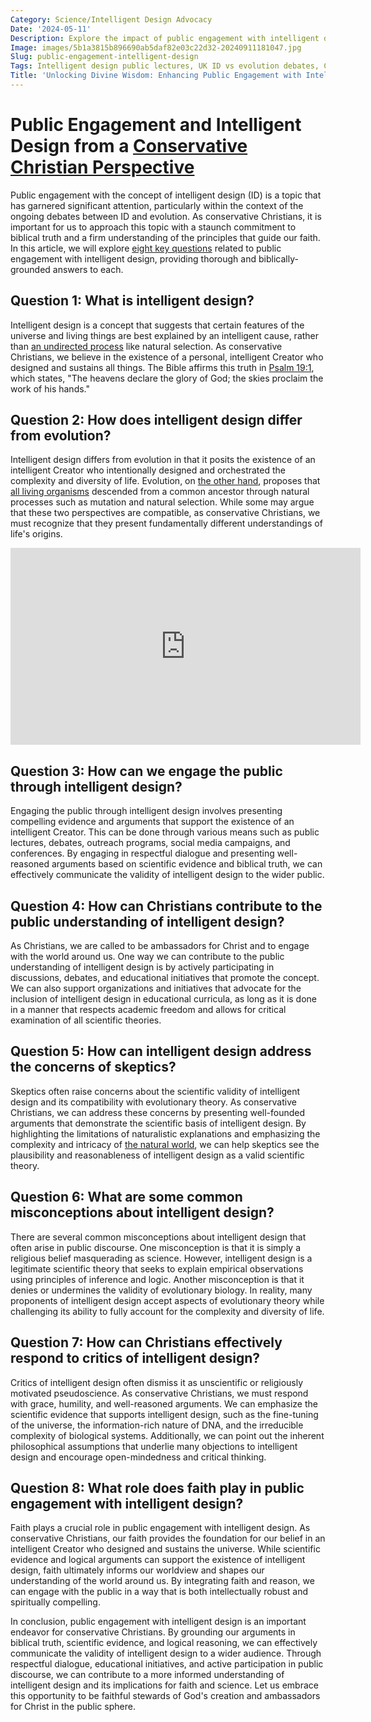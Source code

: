 ```yaml
---
Category: Science/Intelligent Design Advocacy
Date: '2024-05-11'
Description: Explore the impact of public engagement with intelligent design through UK lectures, debates, outreach programs, social media campaigns, and conferences. Delve into the intersection of ID and evolution in Christian outreach efforts.
Image: images/5b1a3815b896690ab5daf82e03c22d32-20240911181047.jpg
Slug: public-engagement-intelligent-design
Tags: Intelligent design public lectures, UK ID vs evolution debates, Christian ID outreach programs, Social media ID campaigns, Intelligent design UK conferences
Title: 'Unlocking Divine Wisdom: Enhancing Public Engagement with Intelligent Design'
---
```


# Public Engagement and Intelligent Design from a [Conservative Christian Perspective](/legal-challenges)

Public engagement with the concept of intelligent design (ID) is a topic that has garnered significant attention, particularly within the context of the ongoing debates between ID and evolution. As conservative Christians, it is important for us to approach this topic with a staunch commitment to biblical truth and a firm understanding of the principles that guide our faith. In this article, we will explore [eight key questions](/legal-challenges) related to public engagement with intelligent design, providing thorough and biblically-grounded answers to each.

## Question 1: What is intelligent design?

Intelligent design is a concept that suggests that certain features of the universe and living things are best explained by an intelligent cause, rather than [an undirected process](/evolutionary-theory-flaws) like natural selection. As conservative Christians, we believe in the existence of a personal, intelligent Creator who designed and sustains all things. The Bible affirms this truth in [Psalm 19:1](https://www.bibleref.com/Psalm/19/Psalm-19-1.html), which states, "The heavens declare the glory of God; the skies proclaim the work of his hands."

## Question 2: How does intelligent design differ from evolution?

Intelligent design differs from evolution in that it posits the existence of an intelligent Creator who intentionally designed and orchestrated the complexity and diversity of life. Evolution, on [the other hand](/understanding-the-difference-between-water-baptism-and-spirit-baptism-a-comprehensive-guide-for-christian-believers), proposes that [all living organisms](/genetic-evidence-challenges) descended from a common ancestor through natural processes such as mutation and natural selection. While some may argue that these two perspectives are compatible, as conservative Christians, we must recognize that they present fundamentally different understandings of life's origins.


<iframe width="560" height="315" src="https://www.youtube.com/embed/i7HBm9n_MJU" frameborder="0" allow="autoplay; encrypted-media" allowfullscreen></iframe>


## Question 3: How can we engage the public through intelligent design?

Engaging the public through intelligent design involves presenting compelling evidence and arguments that support the existence of an intelligent Creator. This can be done through various means such as public lectures, debates, outreach programs, social media campaigns, and conferences. By engaging in respectful dialogue and presenting well-reasoned arguments based on scientific evidence and biblical truth, we can effectively communicate the validity of intelligent design to the wider public.

## Question 4: How can Christians contribute to the public understanding of intelligent design?

As Christians, we are called to be ambassadors for Christ and to engage with the world around us. One way we can contribute to the public understanding of intelligent design is by actively participating in discussions, debates, and educational initiatives that promote the concept. We can also support organizations and initiatives that advocate for the inclusion of intelligent design in educational curricula, as long as it is done in a manner that respects academic freedom and allows for critical examination of all scientific theories.

## Question 5: How can intelligent design address the concerns of skeptics?

Skeptics often raise concerns about the scientific validity of intelligent design and its compatibility with evolutionary theory. As conservative Christians, we can address these concerns by presenting well-founded arguments that demonstrate the scientific basis of intelligent design. By highlighting the limitations of naturalistic explanations and emphasizing the complexity and intricacy of [the natural world](/scripture-based-scientific-models), we can help skeptics see the plausibility and reasonableness of intelligent design as a valid scientific theory.

## Question 6: What are some common misconceptions about intelligent design?

There are several common misconceptions about intelligent design that often arise in public discourse. One misconception is that it is simply a religious belief masquerading as science. However, intelligent design is a legitimate scientific theory that seeks to explain empirical observations using principles of inference and logic. Another misconception is that it denies or undermines the validity of evolutionary biology. In reality, many proponents of intelligent design accept aspects of evolutionary theory while challenging its ability to fully account for the complexity and diversity of life.

## Question 7: How can Christians effectively respond to critics of intelligent design?

Critics of intelligent design often dismiss it as unscientific or religiously motivated pseudoscience. As conservative Christians, we must respond with grace, humility, and well-reasoned arguments. We can emphasize the scientific evidence that supports intelligent design, such as the fine-tuning of the universe, the information-rich nature of DNA, and the irreducible complexity of biological systems. Additionally, we can point out the inherent philosophical assumptions that underlie many objections to intelligent design and encourage open-mindedness and critical thinking.

## Question 8: What role does faith play in public engagement with intelligent design?

Faith plays a crucial role in public engagement with intelligent design. As conservative Christians, our faith provides the foundation for our belief in an intelligent Creator who designed and sustains the universe. While scientific evidence and logical arguments can support the existence of intelligent design, faith ultimately informs our worldview and shapes our understanding of the world around us. By integrating faith and reason, we can engage with the public in a way that is both intellectually robust and spiritually compelling.

In conclusion, public engagement with intelligent design is an important endeavor for conservative Christians. By grounding our arguments in biblical truth, scientific evidence, and logical reasoning, we can effectively communicate the validity of intelligent design to a wider audience. Through respectful dialogue, educational initiatives, and active participation in public discourse, we can contribute to a more informed understanding of intelligent design and its implications for faith and science. Let us embrace this opportunity to be faithful stewards of God's creation and ambassadors for Christ in the public sphere.